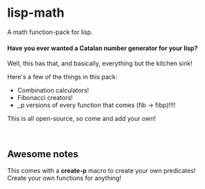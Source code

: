 # lisp-math
A math function-pack for lisp.

#### Have you ever wanted a Catalan number generator for your lisp?
Well, this has that, and basically, everything but the kitchen sink!

Here's a few of the things in this pack:
<ul>
  <li>Combination calculators!</li>
  <li>Fibonacci creators!</li>
  <li>_p versions of every function that comes (fib -> fibp)!!!!</li>
 </ul>
 
 This is all open-source, so come and add your own!
 
 
 <br/>
 
 
 ## Awesome notes
This comes with a **create-p** macro to create your own predicates!<br/>
Create your own functions for anything!
